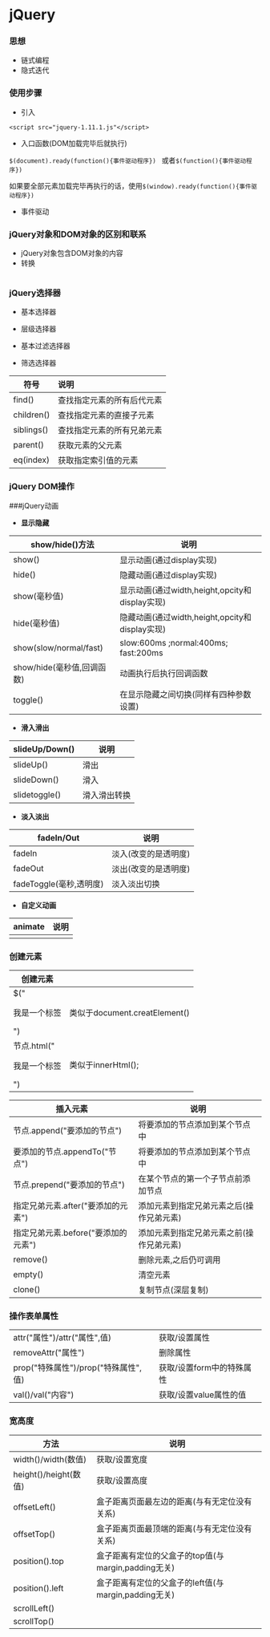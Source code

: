 # jQuery

### 思想

* 链式编程
* 隐式迭代

### 使用步骤

* 引入

`<script src="jquery-1.11.1.js"</script>`

* 入口函数(DOM加载完毕后就执行)

`$(document).ready(function(){事件驱动程序}) ` 或者`$(function(){事件驱动程序})`

如果要全部元素加载完毕再执行的话，使用`$(window).ready(function(){事件驱动程序})`

* 事件驱动


### jQuery对象和DOM对象的区别和联系

* jQuery对象包含DOM对象的内容
* 转换

```javascript

```





### jQuery选择器

* 基本选择器


  

* 层级选择器


  

* 基本过滤选择器


* 筛选选择器

| 符号         | 说明            |
| ---------- | :------------ |
| find()     | 查找指定元素的所有后代元素 |
| children() | 查找指定元素的直接子元素  |
| siblings() | 查找指定元素的所有兄弟元素 |
| parent()   | 获取元素的父元素      |
| eq(index)  | 获取指定索引值的元素    |



### jQuery DOM操作











###jQuery动画

* **显示隐藏**

| show/hide()方法          | 说明                                    |
| ---------------------- | ------------------------------------- |
| show()                 | 显示动画(通过display实现)                     |
| hide()                 | 隐藏动画(通过display实现)                     |
| show(毫秒值)              | 显示动画(通过width,height,opcity和display实现) |
| hide(毫秒值)              | 隐藏动画(通过width,height,opcity和display实现) |
| show(slow/normal/fast) | slow:600ms ;normal:400ms; fast:200ms  |
| show/hide(毫秒值,回调函数)    | 动画执行后执行回调函数                           |
| toggle()               | 在显示隐藏之间切换(同样有四种参数设置)                  |

* **滑入滑出**

| slideUp/Down() | 说明     |
| -------------- | ------ |
| slideUp()      | 滑出     |
| slideDown()    | 滑入     |
| slidetoggle()  | 滑入滑出转换 |

* **淡入淡出**

| fadeIn/Out         | 说明          |
| ------------------ | ----------- |
| fadeIn             | 淡入(改变的是透明度) |
| fadeOut            | 淡出(改变的是透明度) |
| fadeToggle(毫秒,透明度) | 淡入淡出切换      |

* **自定义动画**

| animate | 说明   |
| ------- | ---- |
|         |      |



### 创建元素

| 创建元素                     |                            |
| ------------------------ | -------------------------- |
| $("<p>我是一个标签</p>")       | 类似于document.creatElement() |
| 节点.html("<p>我是一个标签</p>") | 类似于innerHtml();            |

| 插入元素                    | 说明                    |
| ----------------------- | --------------------- |
| 节点.append("要添加的节点")     | 将要添加的节点添加到某个节点中       |
| 要添加的节点.appendTo("节点")   | 将要添加的节点添加到某个节点中       |
| 节点.prepend("要添加的节点")    | 在某个节点的第一个子节点前添加节点     |
| 指定兄弟元素.after("要添加的元素")  | 添加元素到指定兄弟元素之后(操作兄弟元素) |
| 指定兄弟元素.before("要添加的元素") | 添加元素到指定兄弟元素之前(操作兄弟元素) |
| remove()                | 删除元素,之后仍可调用           |
| empty()                 | 清空元素                  |
| clone()                 | 复制节点(深层复制)            |



### 操作表单属性

|                             |                 |
| --------------------------- | --------------- |
| attr("属性")/attr("属性",值)     | 获取/设置属性         |
| removeAttr("属性")            | 删除属性            |
| prop("特殊属性")/prop("特殊属性",值) | 获取/设置form中的特殊属性 |
| val()/val("内容")             | 获取/设置value属性的值  |



###  宽高度

| 方法                  | 说明                                   |
| ------------------- | ------------------------------------ |
| width()/width(数值)   | 获取/设置宽度                              |
| height()/height(数值) | 获取/设置高度                              |
| offsetLeft()        | 盒子距离页面最左边的距离(与有无定位没有关系)              |
| offsetTop()         | 盒子距离页面最顶端的距离(与有无定位没有关系)              |
| position().top      | 盒子距离有定位的父盒子的top值(与margin,padding无关)  |
| position().left     | 盒子距离有定位的父盒子的left值(与margin,padding无关) |
| scrollLeft()        |                                      |
| scrollTop()         |                                      |

